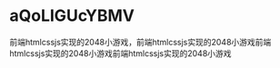 # aQoLIGUcYBMV
前端htmlcssjs实现的2048小游戏，前端htmlcssjs实现的2048小游戏前端htmlcssjs实现的2048小游戏前端htmlcssjs实现的2048小游戏
